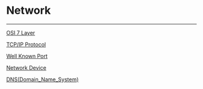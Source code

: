 # Network

---

[OSI 7 Layer](Network/OSI_7_Layer.md)

[TCP/IP Protocol](Network/TCP_IP_Protocol.md)

[Well Known Port](Network/Well_Known_Port.md)

[Network Device](Network/Network_Device.md)

[DNS(Domain_Name_System)](Network/DNS(Domain_Name_System).md)